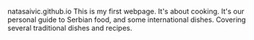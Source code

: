 natasaivic.github.io
This is my first webpage. 
It's about cooking. 
It's our personal guide to Serbian food, and some international dishes. 
Covering several traditional dishes and recipes. 
